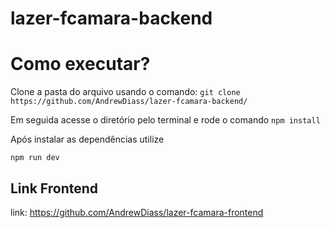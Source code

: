 # lazer-fcamara-backend

# Como executar? 

Clone a pasta do arquivo usando o comando: ` git clone https://github.com/AndrewDiass/lazer-fcamara-backend/ ` 

Em seguida acesse o diretório pelo terminal e rode o comando ` npm install `

Após instalar as dependências utilize

`npm run dev`


## Link Frontend

link: https://github.com/AndrewDiass/lazer-fcamara-frontend
